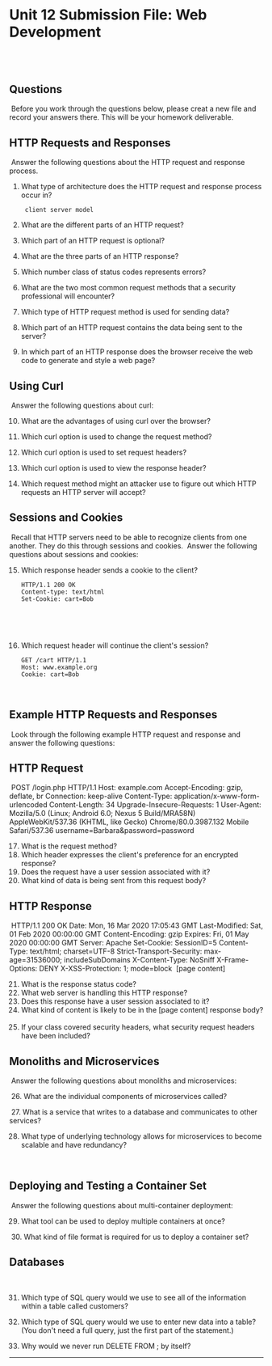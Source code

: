 # Unit 12 Submission File: Web Development 
​
---
## Questions 
​
Before you work through the questions below, please creat a new file and record your answers there. This will be your homework deliverable.
​
## HTTP Requests and Responses
​
Answer the following questions about the HTTP request and response process.
​
​
1. What type of architecture does the HTTP request and response process occur in?
​
​
        
        client server model 




2. What are the different parts of an HTTP request?
​
​
3. Which part of an HTTP request is optional?
​
​
4. What are the three parts of an HTTP response?
​
​
5. Which number class of status codes represents errors?
​
​
6. What are the two most common request methods that a security professional will encounter?
​
​
7. Which type of HTTP request method is used for sending data?
​
​
8. Which part of an HTTP request contains the data being sent to the server?
​
​
9. In which part of an HTTP response does the browser receive the web code to generate and style a web page?
​
## Using Curl
​
Answer the following questions about curl:
​
​


10. What are the advantages of using curl over the browser?
​
​

11. Which curl option is used to change the request method?
​
​
12. Which curl option is used to set request headers?
​
​
13. Which curl option is used to view the response header?
​
​
14. Which request method might an attacker use to figure out which HTTP requests an HTTP server will accept?
​
## Sessions and Cookies
​
Recall that HTTP servers need to be able to recognize clients from one another. They do this through sessions and cookies.
​
Answer the following questions about sessions and cookies:
​
​

15. Which response header sends a cookie to the client?
​

        HTTP/1.1 200 OK
        Content-type: text/html
        Set-Cookie: cart=Bob
​

​
​

16. Which request header will continue the client's session?
​

        GET /cart HTTP/1.1
        Host: www.example.org
        Cookie: cart=Bob
​
## Example HTTP Requests and Responses
​
Look through the following example HTTP request and response and answer the following questions:
​
## HTTP Request
​
        POST /login.php HTTP/1.1
        Host: example.com
        Accept-Encoding: gzip, deflate, br
        Connection: keep-alive
        Content-Type: application/x-www-form-urlencoded
        Content-Length: 34
        Upgrade-Insecure-Requests: 1
        User-Agent: Mozilla/5.0 (Linux; Android 6.0; Nexus 5 Build/MRA58N) AppleWebKit/537.36 (KHTML, like Gecko) Chrome/80.0.3987.132 Mobile Safari/537.36
​
        username=Barbara&password=password
​



17. What is the request method?
​
​
18. Which header expresses the client's preference for an encrypted response?
​
​
19. Does the request have a user session associated with it?
​
​
20. What kind of data is being sent from this request body?
​
## HTTP Response
​
        HTTP/1.1 200 OK
        Date: Mon, 16 Mar 2020 17:05:43 GMT
        Last-Modified: Sat, 01 Feb 2020 00:00:00 GMT
        Content-Encoding: gzip
        Expires: Fri, 01 May 2020 00:00:00 GMT
        Server: Apache
        Set-Cookie: SessionID=5
        Content-Type: text/html; charset=UTF-8
        Strict-Transport-Security: max-age=31536000; includeSubDomains
        X-Content-Type: NoSniff
        X-Frame-Options: DENY
        X-XSS-Protection: 1; mode=block
​
        [page content]
​


21. What is the response status code?
​
​
22. What web server is handling this HTTP response?
​
​
23. Does this response have a user session associated to it?
​
​
24. What kind of content is likely to be in the [page content] response body?
​
​
25. If your class covered security headers, what security request headers have been included?
​
## Monoliths and Microservices
​
Answer the following questions about monoliths and microservices:
​



​
26. What are the individual components of microservices called?
​

​
27. What is a service that writes to a database and communicates to other services?
​
​


28. What type of underlying technology allows for microservices to become scalable and have redundancy?
​

​
## Deploying and Testing a Container Set
​
Answer the following questions about multi-container deployment:
​
​

29. What tool can be used to deploy multiple containers at once?
​

​
30. What kind of file format is required for us to deploy a container set?
        
## Databases
​

31. Which type of SQL query would we use to see all of the information within a table called customers?
​
​

32. Which type of SQL query would we use to enter new data into a table? (You don't need a full query, just the first part of the statement.)
​
​

33. Why would we never run DELETE FROM <table-name>; by itself?
​
---
​

